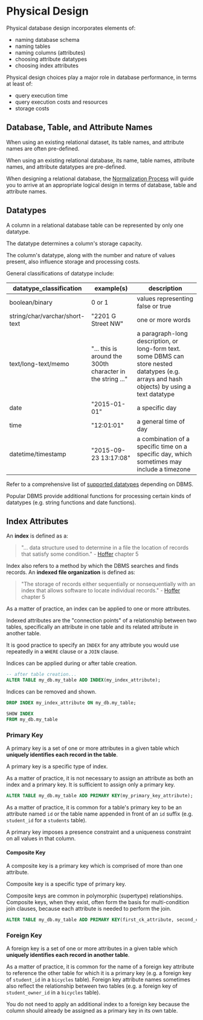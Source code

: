 # Physical Design

Physical database design incorporates elements of:

 + naming database schema
 + naming tables
 + naming columns (attributes)
 + choosing attribute datatypes
 + choosing index attributes

Physical design choices play a major role in database performance, in terms at least of:

 + query execution time
 + query execution costs and resources
 + storage costs

## Database, Table, and Attribute Names

When using an existing relational dataset, its table names, and attribute names are often pre-defined.

When using an existing relational database, its name, table names, attribute names, and attribute datatypes are pre-defined.

When designing a relational database, the [Normalization Process](/notes/relational-databases/logical-design.md) will guide you  to arrive at an appropriate logical design in terms of database, table and attribute names.

## Datatypes

A column in a relational database table can be represented by only one datatype.

The datatype determines a column's storage capacity.

The column's datatype, along with the number and nature of values present, also influence storage and processing costs.

General classifications of datatype include:

datatype_classification | example(s) | description
--- | --- | ---
boolean/binary | 0 or 1 | values representing false or true
string/char/varchar/short-text | "2201 G Street NW" | one or more words
text/long-text/memo | "... this is around the 300th character in the string ..." | a paragraph-long description, or long-form text. some DBMS can store nested datatypes (e.g. arrays and hash objects) by using a text datatype
date | "2015-01-01" | a specific day
time | "12:01:01" | a general time of day
datetime/timestamp | "2015-09-23 13:17:08" | a combination of a specific time on a specific day, which sometimes may include a timezone

Refer to a comprehensive list of [supported datatypes](http://www.w3schools.com/sql/sql_datatypes.asp) depending on DBMS.

Popular DBMS provide additional functions for processing certain kinds of datatypes (e.g. string functions and date functions).

## Index Attributes

An **index** is defined as a:

> "... data structure used to determine in a file the location of records that satisfy some condition." - [Hoffer](/README/#accompanying-textbook) chapter 5

Index also refers to a method by which the DBMS searches and finds records.
  An **indexed file organization** is defined as:

> "The storage of records either sequentially or nonsequentially with an index that allows software to locate individual records." - [Hoffer](/README/#accompanying-textbook) chapter 5

As a matter of practice, an index can be applied to one or more attributes.

Indexed attributes are the "connection points" of a relationship between two tables,
 specifically an attribute in one table and its related attribute in another table.

It is good practice to specify an `INDEX` for any attribute you would use repeatedly in a `WHERE` clause or a `JOIN` clause.

Indices can be applied during or after table creation.

```` sql
-- after table creation...
ALTER TABLE my_db.my_table ADD INDEX(my_index_attribute);
````

Indices can be removed and shown.

```` sql
DROP INDEX my_index_attribute ON my_db.my_table;
````

```` sql
SHOW INDEX
FROM my_db.my_table
````

### Primary Key

A primary key is a set of one or more attributes in a given table which **uniquely identifies each record in the table**.

A primary key is a specific type of index.

As a matter of practice, it is not necessary to assign an attribute as both an index and a primary key. It is sufficient to assign only a primary key.

```` sql
ALTER TABLE my_db.my_table ADD PRIMARY KEY(my_primary_key_attribute);
````

As a matter of practice, it is common for a table's primary key to be an attribute named `id` or the table name appended in front of an `id` suffix (e.g. `student_id` for a `students` table).

A primary key imposes a presence constraint and a uniqueness constraint on all values in that column.

#### Composite Key

A composite key is a primary key which is comprised of more than one attribute.

Composite key is a specific type of primary key.

Composite keys are common in polymorphic (supertype) relationships. Composite keys, when they exist, often form the basis for multi-condition join clauses, because each attribute is needed to perform the join.

```` sql
ALTER TABLE my_db.my_table ADD PRIMARY KEY(first_ck_attribute, second_ck_attribute);
````

### Foreign Key

A foreign key is a set of one or more attributes in a given table which **uniquely identifies each record in another table**.

As a matter of practice, it is common for the name of a foreign key attribute to reference the other table for which it is a primary key (e.g. a foreign key of `student_id` in a `bicycles` table). Foreign key attribute names sometimes also reflect the relationship between two tables (e.g. a foreign key of `student_owner_id` in a `bicycles` table).

You do not need to apply an additional index to a foreign key because the column should already be assigned as a primary key in its own table.
